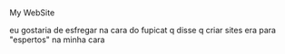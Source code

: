 # 
My WebSite

eu gostaria de esfregar na cara do fupicat q disse q criar sites era para "espertos" na minha cara
